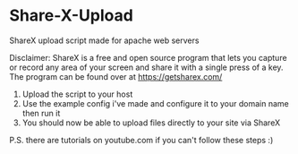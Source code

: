 # Share-X-Upload
ShareX upload script made for apache web servers

Disclaimer: ShareX is a free and open source program that lets you capture or record any area of your screen and share it with a single press of a key.
The program can be found over at https://getsharex.com/

1. Upload the script to your host
2. Use the example config i've made and configure it to your domain name then run it
3. You should now be able to upload files directly to your site via ShareX



P.S. there are tutorials on youtube.com if you can't follow these steps :)
